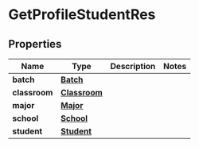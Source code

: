 
# GetProfileStudentRes

## Properties
| Name | Type | Description | Notes |
| ------------ | ------------- | ------------- | ------------- |
| **batch** | [**Batch**](Batch.md) |  |  |
| **classroom** | [**Classroom**](Classroom.md) |  |  |
| **major** | [**Major**](Major.md) |  |  |
| **school** | [**School**](School.md) |  |  |
| **student** | [**Student**](Student.md) |  |  |



